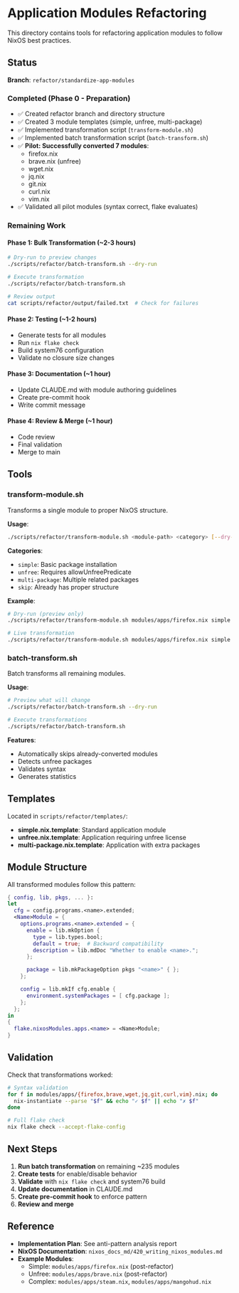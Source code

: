 # Application Modules Refactoring

This directory contains tools for refactoring application modules to follow NixOS best practices.

## Status

**Branch**: `refactor/standardize-app-modules`

### Completed (Phase 0 - Preparation)

- ✅ Created refactor branch and directory structure
- ✅ Created 3 module templates (simple, unfree, multi-package)
- ✅ Implemented transformation script (`transform-module.sh`)
- ✅ Implemented batch transformation script (`batch-transform.sh`)
- ✅ **Pilot: Successfully converted 7 modules**:
  - firefox.nix
  - brave.nix (unfree)
  - wget.nix
  - jq.nix
  - git.nix
  - curl.nix
  - vim.nix
- ✅ Validated all pilot modules (syntax correct, flake evaluates)

### Remaining Work

#### Phase 1: Bulk Transformation (~2-3 hours)

```bash
# Dry-run to preview changes
./scripts/refactor/batch-transform.sh --dry-run

# Execute transformation
./scripts/refactor/batch-transform.sh

# Review output
cat scripts/refactor/output/failed.txt  # Check for failures
```

#### Phase 2: Testing (~1-2 hours)

- Generate tests for all modules
- Run `nix flake check`
- Build system76 configuration
- Validate no closure size changes

#### Phase 3: Documentation (~1 hour)

- Update CLAUDE.md with module authoring guidelines
- Create pre-commit hook
- Write commit message

#### Phase 4: Review & Merge (~1 hour)

- Code review
- Final validation
- Merge to main

## Tools

### transform-module.sh

Transforms a single module to proper NixOS structure.

**Usage**:

```bash
./scripts/refactor/transform-module.sh <module-path> <category> [--dry-run]
```

**Categories**:

- `simple`: Basic package installation
- `unfree`: Requires allowUnfreePredicate
- `multi-package`: Multiple related packages
- `skip`: Already has proper structure

**Example**:

```bash
# Dry-run (preview only)
./scripts/refactor/transform-module.sh modules/apps/firefox.nix simple --dry-run

# Live transformation
./scripts/refactor/transform-module.sh modules/apps/firefox.nix simple
```

### batch-transform.sh

Batch transforms all remaining modules.

**Usage**:

```bash
# Preview what will change
./scripts/refactor/batch-transform.sh --dry-run

# Execute transformations
./scripts/refactor/batch-transform.sh
```

**Features**:

- Automatically skips already-converted modules
- Detects unfree packages
- Validates syntax
- Generates statistics

## Templates

Located in `scripts/refactor/templates/`:

- **simple.nix.template**: Standard application module
- **unfree.nix.template**: Application requiring unfree license
- **multi-package.nix.template**: Application with extra packages

## Module Structure

All transformed modules follow this pattern:

```nix
{ config, lib, pkgs, ... }:
let
  cfg = config.programs.<name>.extended;
  <Name>Module = {
    options.programs.<name>.extended = {
      enable = lib.mkOption {
        type = lib.types.bool;
        default = true;  # Backward compatibility
        description = lib.mdDoc "Whether to enable <name>.";
      };

      package = lib.mkPackageOption pkgs "<name>" { };
    };

    config = lib.mkIf cfg.enable {
      environment.systemPackages = [ cfg.package ];
    };
  };
in
{
  flake.nixosModules.apps.<name> = <Name>Module;
}
```

## Validation

Check that transformations worked:

```bash
# Syntax validation
for f in modules/apps/{firefox,brave,wget,jq,git,curl,vim}.nix; do
  nix-instantiate --parse "$f" && echo "✓ $f" || echo "✗ $f"
done

# Full flake check
nix flake check --accept-flake-config
```

## Next Steps

1. **Run batch transformation** on remaining ~235 modules
2. **Create tests** for enable/disable behavior
3. **Validate** with `nix flake check` and system76 build
4. **Update documentation** in CLAUDE.md
5. **Create pre-commit hook** to enforce pattern
6. **Review and merge**

## Reference

- **Implementation Plan**: See anti-pattern analysis report
- **NixOS Documentation**: `nixos_docs_md/420_writing_nixos_modules.md`
- **Example Modules**:
  - Simple: `modules/apps/firefox.nix` (post-refactor)
  - Unfree: `modules/apps/brave.nix` (post-refactor)
  - Complex: `modules/apps/steam.nix`, `modules/apps/mangohud.nix`
